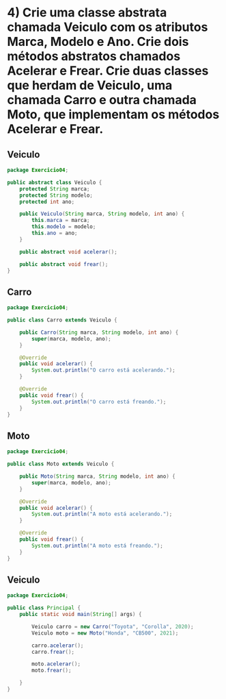 # 4) Crie uma classe abstrata chamada Veiculo com os atributos Marca, Modelo e Ano. Crie dois métodos abstratos chamados Acelerar e Frear. Crie duas classes que herdam de Veiculo, uma chamada Carro e outra chamada Moto, que implementam os métodos Acelerar e Frear.
## Veiculo
```java
package Exercicio04;

public abstract class Veiculo {
	protected String marca;
	protected String modelo;
	protected int ano;

	public Veiculo(String marca, String modelo, int ano) {
		this.marca = marca;
		this.modelo = modelo;
		this.ano = ano;
	}

	public abstract void acelerar();

	public abstract void frear();
}

```
## Carro
```java
package Exercicio04;

public class Carro extends Veiculo {

	public Carro(String marca, String modelo, int ano) {
		super(marca, modelo, ano);
	}

	@Override
	public void acelerar() {
		System.out.println("O carro está acelerando.");
	}

	@Override
	public void frear() {
		System.out.println("O carro está freando.");
	}
}

```
## Moto
```java
package Exercicio04;

public class Moto extends Veiculo {

	public Moto(String marca, String modelo, int ano) {
		super(marca, modelo, ano);
	}

	@Override
	public void acelerar() {
		System.out.println("A moto está acelerando.");
	}

	@Override
	public void frear() {
		System.out.println("A moto está freando.");
	}
}

```
## Veiculo
```java
package Exercicio04;

public class Principal {
	public static void main(String[] args) {

		Veiculo carro = new Carro("Toyota", "Corolla", 2020);
		Veiculo moto = new Moto("Honda", "CB500", 2021);

		carro.acelerar();
		carro.frear();

		moto.acelerar();
		moto.frear();

	}
}

```
